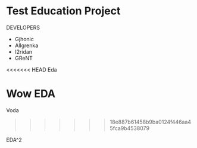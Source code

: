 # Test Education Project

DEVELOPERS
- Gjhonic
- Allgrenka
- I2ridan
- GReNT

<<<<<<< HEAD
Eda

Wow EDA
=======
Voda
>>>>>>> 18e887b61458b9ba0124f446aa45fca9b4538079

EDA^2
